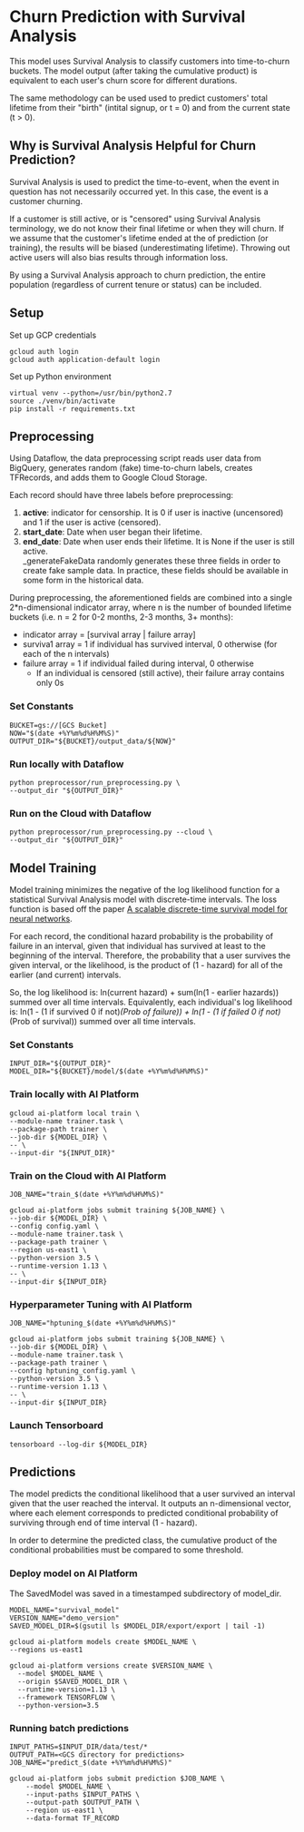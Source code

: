 # Churn Prediction with Survival Analysis
This model uses Survival Analysis to classify customers into time-to-churn buckets. The model output (after taking the cumulative product) is equivalent to each user's churn score for different durations. 

The same methodology can be used used to predict customers' total lifetime from their "birth" (intital signup, or t = 0) and from the current state (t > 0).

## Why is Survival Analysis Helpful for Churn Prediction?
Survival Analysis is used to predict the time-to-event, when the event in question has not necessarily occurred yet. In this case, the event is a customer churning. 
  
If a customer is still active, or is "censored" using Survival Analysis terminology, we do not know their final lifetime or when they will churn. If we assume that the customer's lifetime ended at the of prediction (or training), the results will be biased (underestimating lifetime). Throwing out active users will also bias results through information loss.  
  
By using a Survival Analysis approach to churn prediction, the entire population (regardless of current tenure or status) can be included. 

## Setup
Set up GCP credentials
```
gcloud auth login
gcloud auth application-default login
```

Set up Python environment
```
virtual venv --python=/usr/bin/python2.7
source ./venv/bin/activate
pip install -r requirements.txt
```


## Preprocessing
Using Dataflow, the data preprocessing script reads user data from BigQuery, generates random (fake) time-to-churn labels, creates TFRecords, and adds them to Google Cloud Storage. 

Each record should have three labels before preprocessing:
1. **active**: indicator for censorship. It is 0 if user is inactive (uncensored) and 1 if the user is active (censored).
2. **start_date**: Date when user began their lifetime.
3. **end_date**: Date when user ends their lifetime. It is None if the user is still active.   
_generateFakeData randomly generates these three fields in order to create fake sample data. In practice, these fields should be available in some form in the historical data. 

During preprocessing, the aforementioned fields are combined into a single 2*n-dimensional indicator array, where n is the number of bounded lifetime buckets (i.e. n = 2 for 0-2 months, 2-3 months, 3+ months):
  + indicator array = [survival array | failure array]
  + surviva1 array = 1 if individual has survived interval, 0 otherwise (for each of the n intervals)
  + failure array = 1 if individual failed during interval, 0 otherwise
    + If an individual is censored (still active), their failure array contains only 0s

### Set Constants
```
BUCKET=gs://[GCS Bucket]
NOW="$(date +%Y%m%d%H%M%S)"
OUTPUT_DIR="${BUCKET}/output_data/${NOW}"
```

### Run locally with Dataflow
```
python preprocessor/run_preprocessing.py \
--output_dir "${OUTPUT_DIR}"
```
### Run on the Cloud with Dataflow
```
python preprocessor/run_preprocessing.py --cloud \
--output_dir "${OUTPUT_DIR}"
```
  
  
## Model Training
Model training minimizes the negative of the log likelihood function for a statistical Survival Analysis model with discrete-time intervals. The loss function is based off the paper [A scalable discrete-time survival model for neural networks](https://peerj.com/articles/6257.pdf).

For each record, the conditional hazard probability is the probability of failure in an interval, given that individual has survived at least to the beginning of the interval. Therefore, the probability that a user survives the given interval, or the likelihood, 
is the product of (1 - hazard) for all of the earlier (and current) intervals.
   
So, the log likelihood is: ln(current hazard) + sum(ln(1 - earlier hazards)) summed over all time intervals. Equivalently, each individual's log likelihood is: ln(1 - (1 if survived 0 if not)*(Prob of failure)) + ln(1 - (1 if failed 0 if not)*(Prob of survival)) summed over all time intervals.
  
### Set Constants
```
INPUT_DIR="${OUTPUT_DIR}"
MODEL_DIR="${BUCKET}/model/$(date +%Y%m%d%H%M%S)"
```
  
### Train locally with AI Platform
```
gcloud ai-platform local train \
--module-name trainer.task \
--package-path trainer \
--job-dir ${MODEL_DIR} \
-- \
--input-dir "${INPUT_DIR}"
```
   
### Train on the Cloud with AI Platform
```
JOB_NAME="train_$(date +%Y%m%d%H%M%S)"

gcloud ai-platform jobs submit training ${JOB_NAME} \
--job-dir ${MODEL_DIR} \
--config config.yaml \
--module-name trainer.task \
--package-path trainer \
--region us-east1 \
--python-version 3.5 \
--runtime-version 1.13 \
-- \
--input-dir ${INPUT_DIR}
```
  
### Hyperparameter Tuning with AI Platform
```
JOB_NAME="hptuning_$(date +%Y%m%d%H%M%S)"

gcloud ai-platform jobs submit training ${JOB_NAME} \
--job-dir ${MODEL_DIR} \
--module-name trainer.task \
--package-path trainer \
--config hptuning_config.yaml \
--python-version 3.5 \
--runtime-version 1.13 \
-- \
--input-dir ${INPUT_DIR}
```
  
### Launch Tensorboard
```
tensorboard --log-dir ${MODEL_DIR}
```
   
## Predictions
The model predicts the conditional likelihood that a user survived an interval given that the user reached the interval. It outputs an n-dimensional vector, where each element corresponds to predicted conditional probability of surviving through end of time interval (1 - hazard).
  
In order to determine the predicted class, the cumulative product of the conditional probabilities must be compared to some threshold.
   
### Deploy model on AI Platform
The SavedModel was saved in a timestamped subdirectory of model_dir.  
```
MODEL_NAME="survival_model"
VERSION_NAME="demo_version"
SAVED_MODEL_DIR=$(gsutil ls $MODEL_DIR/export/export | tail -1)

gcloud ai-platform models create $MODEL_NAME \
--regions us-east1

gcloud ai-platform versions create $VERSION_NAME \
  --model $MODEL_NAME \
  --origin $SAVED_MODEL_DIR \
  --runtime-version=1.13 \
  --framework TENSORFLOW \
  --python-version=3.5
```
### Running batch predictions
```
INPUT_PATHS=$INPUT_DIR/data/test/*
OUTPUT_PATH=<GCS directory for predictions>
JOB_NAME="predict_$(date +%Y%m%d%H%M%S)"

gcloud ai-platform jobs submit prediction $JOB_NAME \
    --model $MODEL_NAME \
    --input-paths $INPUT_PATHS \
    --output-path $OUTPUT_PATH \
    --region us-east1 \
    --data-format TF_RECORD
```
